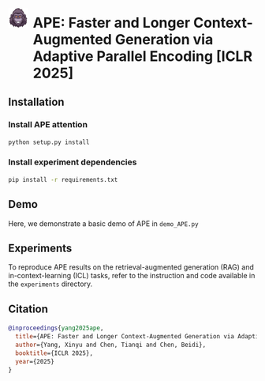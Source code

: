 <h1 style="display: flex; align-items: baseline; margin: 0;">
  <img src="image/logo.png" width="40" height="40" style="margin-right: 10px; margin-top: 30px;">
  APE: Faster and Longer Context-Augmented Generation via Adaptive Parallel Encoding [ICLR 2025]
</h1>




## Installation

### Install APE attention
```bash
python setup.py install
```

### Install experiment dependencies
```bash
pip install -r requirements.txt
```

## Demo

Here, we demonstrate a basic demo of APE in `demo_APE.py`

## Experiments

To reproduce APE results on the retrieval-augmented generation (RAG) and in-context-learning (ICL) tasks, refer to the instruction and code available in the `experiments` directory.


## Citation

```bibtex
@inproceedings{yang2025ape,
  title={APE: Faster and Longer Context-Augmented Generation via Adaptive Parallel Encoding},
  author={Yang, Xinyu and Chen, Tianqi and Chen, Beidi},
  booktitle={ICLR 2025},
  year={2025}
}
```
